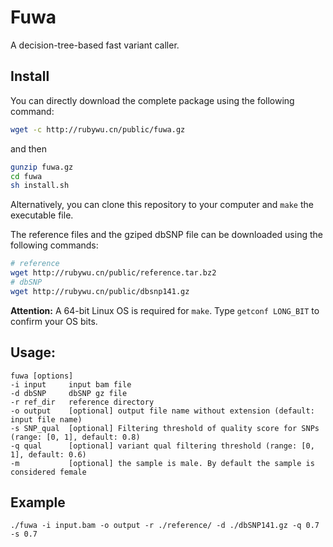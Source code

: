# Fuwa

A decision-tree-based fast variant caller.

## Install
You can directly download the complete package using the following command:
```bash
wget -c http://rubywu.cn/public/fuwa.gz
```
and then 
```bash
gunzip fuwa.gz
cd fuwa
sh install.sh
```

Alternatively, you can clone this repository to your computer and `make` the executable file.

The reference files and the gziped dbSNP file can be downloaded using the following commands:
```bash
# reference
wget http://rubywu.cn/public/reference.tar.bz2
# dbSNP
wget http://rubywu.cn/public/dbsnp141.gz
```

**Attention:** A 64-bit Linux OS is required for `make`. Type `getconf LONG_BIT` to confirm your OS bits.

## Usage: 
    fuwa [options]
	-i input     input bam file
	-d dbSNP     dbSNP gz file
	-r ref_dir   reference directory
	-o output    [optional] output file name without extension (default: input file name)
	-s SNP_qual  [optional] Filtering threshold of quality score for SNPs (range: [0, 1], default: 0.8)
	-q qual      [optional] variant qual filtering threshold (range: [0, 1], default: 0.6)
	-m           [optional] the sample is male. By default the sample is considered female

## Example
```
./fuwa -i input.bam -o output -r ./reference/ -d ./dbSNP141.gz -q 0.7 -s 0.7
```
